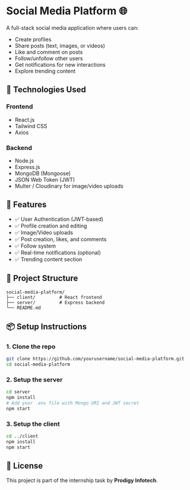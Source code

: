
# Social Media Platform 🌐

A full-stack social media application where users can:
- Create profiles
- Share posts (text, images, or videos)
- Like and comment on posts
- Follow/unfollow other users
- Get notifications for new interactions
- Explore trending content

## 🔧 Technologies Used

### Frontend
- React.js
- Tailwind CSS
- Axios

### Backend
- Node.js
- Express.js
- MongoDB (Mongoose)
- JSON Web Token (JWT)
- Multer / Cloudinary for image/video uploads

## 🚀 Features

- ✅ User Authentication (JWT-based)
- ✅ Profile creation and editing
- ✅ Image/Video uploads
- ✅ Post creation, likes, and comments
- ✅ Follow system
- ✅ Real-time notifications (optional)
- ✅ Trending content section

## 📁 Project Structure

```
social-media-platform/
├── client/         # React frontend
├── server/         # Express backend
└── README.md
```

## 📦 Setup Instructions

### 1. Clone the repo
```bash
git clone https://github.com/yourusername/social-media-platform.git
cd social-media-platform
```

### 2. Setup the server
```bash
cd server
npm install
# Add your .env file with Mongo URI and JWT secret
npm start
```

### 3. Setup the client
```bash
cd ../client
npm install
npm start
```

## 📃 License

This project is part of the internship task by **Prodigy Infotech**.
